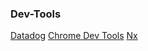 <h3>Dev-Tools</h3>

[Datadog](https://www.datadoghq.com/)
[Chrome Dev Tools](https://developer.chrome.com/docs/devtools/)
[Nx](https://nx.dev/)
